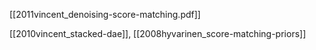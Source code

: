 [[2011vincent_denoising-score-matching.pdf]]

[[2010vincent_stacked-dae]], [[2008hyvarinen_score-matching-priors]]

